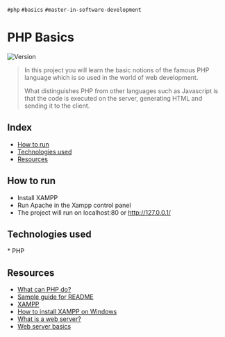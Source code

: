 `#php` `#basics` `#master-in-software-development`

# PHP Basics <!-- omit in toc -->

<p>
  <img alt="Version" src="https://img.shields.io/badge/version-1.0-blue.svg?cacheSeconds=2592000" />
</p>

> In this project you will learn the basic notions of the famous PHP language which is so used in the world of web development.
>
> What distinguishes PHP from other languages ​​such as Javascript is that the code is executed on the server, generating HTML and sending it to the client.

## Index <!-- omit in toc -->

- [How to run](#How-to-run)
- [Technologies used](#technologies-used)
- [Resources](#resources)

## How to run

- Install XAMPP
- Run Apache in the Xampp control panel
- The project will run on localhost:80 or http://127.0.0.1/

## Technologies used

\* PHP

## Resources

- [What can PHP do?](https://www.php.net/manual/es/intro-whatcando.php)
- [Sample guide for README](https://gist.github.com/Villanuevand/6386899f70346d4580c723232524d35a)
- [XAMPP](https://www.apachefriends.org/es/index.html)
- [How to install XAMPP on Windows](https://www.youtube.com/watch?v=h6DEDm7C37A)
- [What is a web server?](https://www.youtube.com/watch?v=Yt1nesKi5Ec)
- [Web server basics](https://www.youtube.com/watch?v=3VqfpVKvlxQ)
